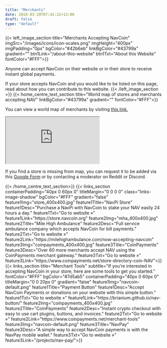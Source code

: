 ```yaml
---
title: "Merchants"
date: 2018-03-20T07:41:22+13:00
draft: false
type: "default"
---
```

{{< left_image_section
    title="Merchants Accepting NavCoin"
    imgSrc="/images/icons/icon-scales.png"
    imgHeight="400px"
    imgPadding="0px"
    bgColor="#42b6eb"
    linkBgColor="#43799a"
    gradient=""
    btn1Link="/about-this-website"
    btn1Txt="About this Website"
    fontColor="#FFF">}}
<p>Anyone can accept NavCoin on their website or in their store to receive instant global payments.</p>
<p>If your store accepts NavCoin and you would like to be listed on this page, read about how you can contribute to this website.
{{< /left_image_section >}}
{{< home_centre_text_section
    title="World map of stores and merchants accepting NAV"
    linkBgColor="#43799a"
    gradient=""
    fontColor="#FFF">}}
    <div class="merchant-map">
      <p>You can view a world map of merchants by visiting <a href="http://bit.ly/nav-accepted-here">this link.</a></p>
      <iframe src="https://www.google.com/maps/d/embed?mid=1wzMJAyujqSQ-Iyy0mqQxP_uuwrphIuYJ&hl=en"></iframe>
    </div>
    <div class="add-merchant">
      <p>If you find a store is missing from map, you can request it to be added via this <a href="https://goo.gl/forms/6IgfIWzUJElaOX7B2">Google Form</a> or by contacting a moderator on Reddit or Discord.</p>
    </div>
    {{< /home_centre_text_section>}}
{{< links_section
    containerPadding="40px 0 60px 0"
    titleMargin="0 0 0 0"
    class="links-image-shadow"
    bgColor="#FFF"
    gradient="false"
    feature1Img="store_400x400.jpg"
    feature1Title="NavPi Store"
    feature1Desc="Purchase a NavPi with NavCoin to stake your NAV easily 24 hours a day."
    feature1Txt="Go to website »"
    feature1Link="https://store.navcoin.org"
    feature2Img="mha_400x400.jpg"
    feature2Title="Mile High Ambulance"
    feature2Desc="Full service ambulance company which accepts NavCoin for bill payments."
    feature2Txt="Go to website »"
    feature2Link="https://milehighambulance.com/now-accepting-navcoin"
    feature3Img="coinpayments_400x400.jpg"
    feature3Title="CoinPayments"
    feature3Desc="Over 60 more merchants accept NAV using the CoinPayments merchant gateway."
    feature3Txt="Go to website »"
    feature3Link="https://www.coinpayments.net/store-directory-coin-NAV">}}
{{< links_section
    title="Merchant Tools"
    subtitle="If you’re interested in accepting NavCoin in your store, here are some tools to get you started."
    fontColor="#FFF"
    bgColor="#7d5ab5"
    containerPadding="40px 0 60px 0"
    titleMargin="0 0 20px 0"
    gradient="false"
    feature1Img="navcoin-default.png"
    feature1Title="Payment Button"
    feature1Desc="Accept NavCoin Payments or donations on your website with this simple button."
    feature1Txt="Go to website »"
    feature1Link="https://brianium.github.io/nav-button/"
    feature2Img="coinpayments_400x400.jpg"
    feature2Title="CoinPayments"
    feature2Desc="Instant crypto checkout with easy to use cart plugins, buttons, and invoices."
    feature2Txt="Go to website »"
    feature2Link="https://www.coinpayments.net/merchant-tools"
    feature3Img="navcoin-default.png"
    feature3Title="NavPay"
    feature3Desc="A simple way to accept NavCoin payments is with the NavPay mobile wallet."
    feature3Txt="Go to website »"
    feature3Link="/projects/nav-pay/">}}
